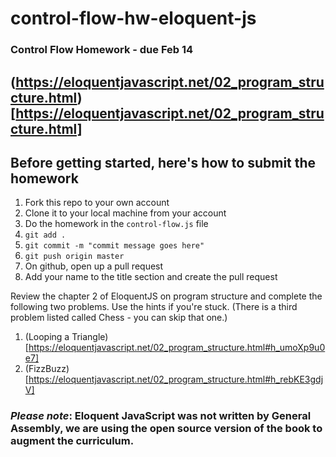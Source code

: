 # control-flow-hw-eloquent-js
### Control Flow Homework - due Feb 14

## (https://eloquentjavascript.net/02_program_structure.html)[https://eloquentjavascript.net/02_program_structure.html]

## Before getting started, here's how to submit the homework
1. Fork this repo to your own account
2. Clone it to your local machine from your account
3. Do the homework in the `control-flow.js` file
4. `git add .`
5. `git commit -m "commit message goes here"`
6. `git push origin master`
7. On github, open up a pull request
8. Add your name to the title section and create the pull request

Review the chapter 2 of EloquentJS on program structure and complete the following two problems. Use the hints if you're stuck.  (There is a third problem listed called Chess - you can skip that one.)
1. (Looping a Triangle)[https://eloquentjavascript.net/02_program_structure.html#h_umoXp9u0e7]
2. (FizzBuzz)[https://eloquentjavascript.net/02_program_structure.html#h_rebKE3gdjV]


### *Please note*: Eloquent JavaScript was not written by General Assembly, we are using the open source version of the book to augment the curriculum.
